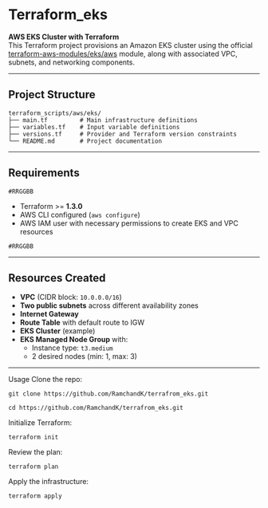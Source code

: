 # **Terraform_eks**

**AWS EKS Cluster with Terraform**  
This Terraform project provisions an Amazon EKS cluster using the official [terraform-aws-modules/eks/aws](https://github.com/terraform-aws-modules/terraform-aws-eks) module, along with associated VPC, subnets, and networking components.

---

## **Project Structure**
```
terraform_scripts/aws/eks/
├── main.tf         # Main infrastructure definitions
├── variables.tf    # Input variable definitions
├── versions.tf     # Provider and Terraform version constraints
└── README.md       # Project documentation
```

---

## **Requirements**
`#RRGGBB`

- Terraform >= **1.3.0**
- AWS CLI configured (`aws configure`)
- AWS IAM user with necessary permissions to create EKS and VPC resources

`#RRGGBB`

---

## **Resources Created**

- **VPC** (CIDR block: `10.0.0.0/16`)
- **Two public subnets** across different availability zones
- **Internet Gateway**
- **Route Table** with default route to IGW
- **EKS Cluster** (example)
- **EKS Managed Node Group** with:
  - Instance type: `t3.medium`
  - 2 desired nodes (min: 1, max: 3)

---

Usage
Clone the repo:
```
git clone https://github.com/RamchandK/terrafrom_eks.git

cd https://github.com/RamchandK/terrafrom_eks.git
```

Initialize Terraform:
```
terraform init
```
Review the plan:
```
terraform plan
```
Apply the infrastructure:
```
terraform apply
```
